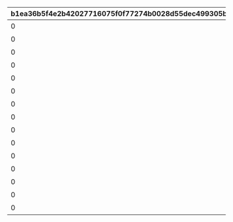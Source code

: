 |b1ea36b5f4e2b42027716075f0f77274b0028d55dec499305bc6c1c8332137c4|612a5334b515b859676c066c500f08b0fd87d253ec390431e8ba5094a54e83dc|60255df29cee674dd0520cca3156f75755dafc815beb56b8f97ff4bf1a38c886|99d10f541146fda2acff65c39c4c40a1761099814cc74e8a36c4afeca23238b0|baf88e8b1d181088d2d585f6c785970b8426f821cb0c6f86f7b321569e188a1b|c207120fc96052cee747d53676ae542d3cd521b867a1b8b9adca67b61af71444|780b35a1cbe23b05daef5732612a58234db45b2bbc295c4d58ab9c7912530c36|23e9a022d0dcb380759071f3bcb69bfe2ab59e2c11f3f001833a7fce1e872364|888e00ddc76a2f96cf4616b8cebc4b6dd51276bd56ce03fa4b5fc9006a3483b8|8be5b6d058ad31a12355ccfe4a7f1f3d4d936e41bd57e2c14bdde08f702638de|a6aceb0cd681f7e771378c81add0bf12e50939c31529c1c3bcd541f5bc8fc511|8f1dabfa0f5b425551194a1bb5daed47fabb5c68aeccb52227b6e62132525a48|115c8628cddbe6b66124f92d800644849b9ebf8fd550be6a776428e907eb38d1|0210a56dfd82a21476c90a41df04aae76e2fcb14d65f1de8a0057ddb4b4bd674|227353f491c86e1a472e1bac6515cf3205cc609e98d569a916ac2a1b1774887a|cdaf8f55b54e672b2ae01f58fe7d6681c9cf2684ba53a017c15c93b5a2652590|d3a457958016fe634dac6de0eb4eef1799b723dde8c9864b97183622904166f4|5edb552e072d005cfd30faf46a8666a20b6b193e42de583659f625ade17f388f|
| --- | --- | --- | --- | --- | --- | --- | --- | --- | --- | --- | --- | --- | --- | --- | --- | --- | --- |
|0|0|0|0|5000|0|0|12|20000|0|スコアを累計で20000獲得しよう|0|0|94002|0|0|0|1|
|0|0|0|0|10000|0|0|12|40000|0|スコアを累計で40000獲得しよう|0|0|94002|0|0|0|2|
|0|0|0|0|15000|0|0|12|60000|0|スコアを累計で60000獲得しよう|0|0|94002|0|0|0|3|
|0|0|0|0|20000|0|0|12|80000|0|スコアを累計で80000獲得しよう|0|0|94002|0|0|0|4|
|0|0|0|0|50|0|0|8|100000|0|スコアを累計で100000獲得しよう|0|0|91002|23001|2|5|5|
|0|0|0|0|25000|0|0|12|120000|0|スコアを累計で120000獲得しよう|0|0|94002|0|0|0|6|
|0|0|0|0|30000|0|0|12|140000|0|スコアを累計で140000獲得しよう|0|0|94002|0|0|0|7|
|0|0|0|0|35000|0|0|12|160000|0|スコアを累計で160000獲得しよう|0|0|94002|0|0|0|8|
|0|0|0|0|40000|0|0|12|180000|0|スコアを累計で180000獲得しよう|0|0|94002|0|0|0|9|
|0|0|0|0|50|0|0|8|200000|0|スコアを累計で200000獲得しよう|0|0|91002|23001|2|5|10|
|0|0|0|0|55000|0|0|12|220000|0|スコアを累計で220000獲得しよう|0|0|94002|0|0|0|11|
|0|0|0|0|35000|0|0|12|240000|0|スコアを累計で240000獲得しよう|0|0|94002|0|0|0|12|
|0|0|0|0|40000|0|0|12|260000|0|スコアを累計で260000獲得しよう|0|0|94002|0|0|0|13|
|0|0|0|0|45000|0|0|12|280000|0|スコアを累計で280000獲得しよう|0|0|94002|0|0|0|14|
|0|0|0|0|150|0|0|8|300000|0|スコアを累計で300000獲得しよう|0|0|91002|23001|2|10|15|